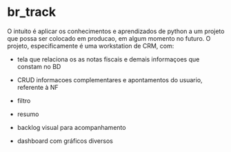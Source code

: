 # br_track
O intuito é aplicar os conhecimentos e aprendizados de python a um projeto que possa ser colocado em producao, em algum momento no futuro.
O projeto, especificamente é uma workstation de CRM, com:
 - tela que relaciona os as notas fiscais e demais informaçoes que constam no BD
  - CRUD informacoes complementares e apontamentos do usuario, referente à NF
  - filtro
  - resumo
  - backlog visual para acompanhamento
 
 - dashboard com gráficos diversos 
